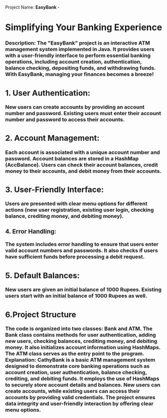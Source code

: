 Project Name: <b>EasyBank </b>- <h1>Simplifying Your Banking Experience</h1>

<h3>Description:<m===/h3>
The "EasyBank" project is an interactive ATM management system implemented in Java. It provides users with a user-friendly interface to perform essential banking operations, including account creation, authentication, balance checking, depositing funds, and withdrawing funds. With EasyBank, managing your finances becomes a breeze!

<h2>1. User Authentication:</h2>

New users can create accounts by providing an account number and password.
Existing users must enter their account number and password to access their accounts.

<h2>2. Account Management:</h2>

Each account is associated with a unique account number and password.
Account balances are stored in a HashMap (AccBalance).
Users can check their account balances, credit money to their accounts, and debit money from their accounts.
<h2>3. User-Friendly Interface:</h2>

Users are presented with clear menu options for different actions (new user registration, existing user login, checking balance, crediting money, and debiting money).
<h3>4. Error Handling:</h3>

The system includes error handling to ensure that users enter valid account numbers and passwords.
It also checks if users have sufficient funds before processing a debit request.
<h2>5. Default Balances:</h2>

New users are given an initial balance of 1000 Rupees.
Existing users start with an initial balance of 1000 Rupees as well.
<h2>6.Project Structure</h2>

The code is organized into two classes: Bank and ATM.
The Bank class contains methods for user authentication, adding new users, checking balances, crediting money, and debiting money. It also initializes account information using HashMaps.
The ATM class serves as the entry point to the program.
Explanation:
CathyBank is a basic ATM management system designed to demonstrate core banking operations such as account creation, user authentication, balance checking, crediting, and debiting funds. It employs the use of HashMaps to securely store account details and balances. New users can create accounts, while existing users can access their accounts by providing valid credentials. The project ensures data integrity and user-friendly interaction by offering clear menu options.

